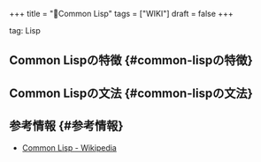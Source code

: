+++
title = "📝Common Lisp"
tags = ["WIKI"]
draft = false
+++

tag: Lisp


## Common Lispの特徴 {#common-lispの特徴}


## Common Lispの文法 {#common-lispの文法}


## 参考情報 {#参考情報}

-   [Common Lisp - Wikipedia](https://ja.wikipedia.org/wiki/Common%5FLisp)
